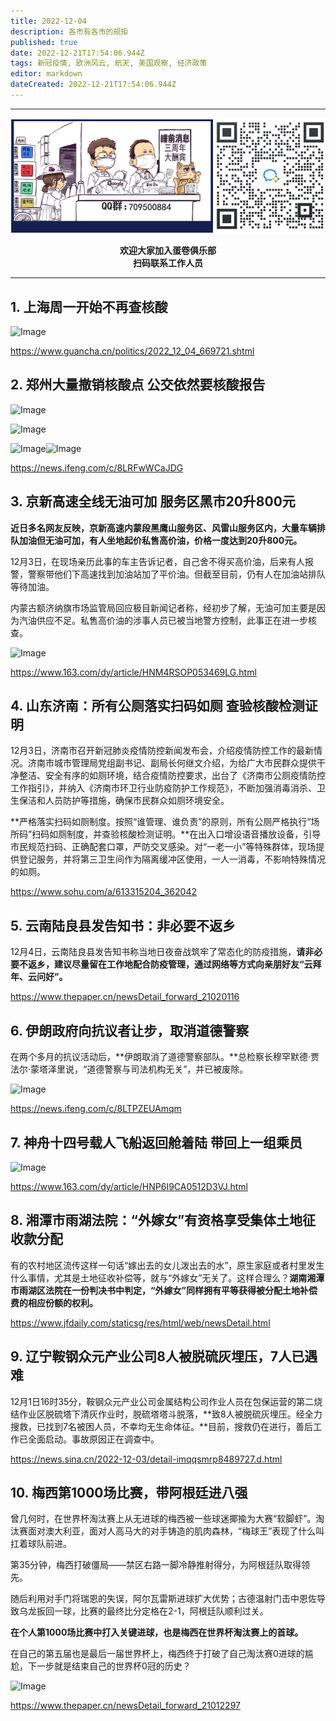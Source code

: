 ```yaml
---
title: 2022-12-04
description: 各市有各市的规矩
published: true
date: 2022-12-21T17:54:06.944Z
tags: 新冠疫情, 欧洲风云, 航天, 美国观察, 经济政策
editor: markdown
dateCreated: 2022-12-21T17:54:06.944Z
---
```


<div class="podcast-player"></div>

---

<center style="font-weight:bold;">
  <img src="/assets/join.png" alt="加入蛋卷俱乐部"><br/>
  <p>欢迎大家加入蛋卷俱乐部<br/>扫码联系工作人员</p>
</center>

---


## 1. 上海周一开始不再查核酸

![Image](https://img.bedtime.news/2022/12/22/63a3480783381.jpeg)

https://www.guancha.cn/politics/2022_12_04_669721.shtml

## 2. 郑州大量撤销核酸点 公交依然要核酸报告

![Image](https://img.bedtime.news/2022/12/22/63a3480927fc3.jpeg)

![Image](https://img.bedtime.news/2022/12/22/63a3480aac8f3.jpeg)

![Image](https://img.bedtime.news/2022/12/22/63a3480c4e7bc.jpeg)![Image](https://img.bedtime.news/2022/12/22/63a3480db3105.jpeg)

https://news.ifeng.com/c/8LRFwWCaJDG

## 3. 京新高速全线无油可加 服务区黑市20升800元 

**近日多名网友反映，京新高速内蒙段黑鹰山服务区、风雷山服务区内，大量车辆排队加油但无油可加，有人坐地起价私售高价油，价格一度达到20升800元。**



12月3日，在现场亲历此事的车主告诉记者，自己舍不得买高价油，后来有人报警，警察带他们下高速找到加油站加了平价油。但截至目前，仍有人在加油站排队等待加油。



内蒙古额济纳旗市场监管局回应极目新闻记者称，经初步了解，无油可加主要是因为汽油供应不足。私售高价油的涉事人员已被当地警方控制，此事正在进一步核查。 

![Image](https://img.bedtime.news/2022/12/22/63a3480f3e13b.jpeg)

https://www.163.com/dy/article/HNM4RSOP053469LG.html

## 4. 山东济南：所有公厕落实扫码如厕 查验核酸检测证明 

12月3日，济南市召开新冠肺炎疫情防控新闻发布会，介绍疫情防控工作的最新情况。济南市城市管理局党组副书记、副局长何继文介绍，为给广大市民群众提供干净整洁、安全有序的如厕环境，结合疫情防控要求，出台了《济南市公厕疫情防控工作指引》，并纳入《济南市环卫行业防疫防护工作规范》，不断加强消毒消杀、卫生保洁和人员防护等措施，确保市民群众如厕环境安全。



**严格落实扫码如厕制度。按照“谁管理、谁负责”的原则，所有公厕严格执行“场所码”扫码如厕制度，并查验核酸检测证明。**在出入口增设语音播放设备，引导市民规范扫码、正确配套口罩，严防交叉感染。对“一老一小”等特殊群体，现场提供登记服务，并将第三卫生间作为隔离缓冲区使用，一人一消毒，不影响特殊情况的如厕。

https://www.sohu.com/a/613315204_362042

## 5. 云南陆良县发告知书：非必要不返乡 

12月4日，云南陆良县发告知书称当地日夜奋战筑牢了常态化的防疫措施，**请非必要不返乡，建议尽量留在工作地配合防疫管理，通过网络等方式向亲朋好友“云拜年、云问好”。**

https://www.thepaper.cn/newsDetail_forward_21020116

## 6. 伊朗政府向抗议者让步，取消道德警察

在两个多月的抗议活动后，**伊朗取消了道德警察部队。**总检察长穆罕默德·贾法尔·蒙塔泽里说，“道德警察与司法机构无关”，并已被废除。

![Image](https://img.bedtime.news/2022/12/22/63a34810d94fc.jpeg)

https://news.ifeng.com/c/8LTPZEUAmqm

## 7. 神舟十四号载人飞船返回舱着陆 带回上一组乘员

![Image](https://img.bedtime.news/2022/12/22/63a3481254dc2.jpeg)

https://www.163.com/dy/article/HNP6I9CA0512D3VJ.html

## 8. 湘潭市雨湖法院：“外嫁女”有资格享受集体土地征收款分配

有的农村地区流传这样一句话“嫁出去的女儿泼出去的水”，原生家庭或者村里发生什么事情，尤其是土地征收补偿等，就与“外嫁女”无关了。这样合理么？**湖南湘潭市雨湖区法院在一份判决书中判定，“外嫁女”同样拥有平等获得被分配土地补偿费的相应份额的权利。**

https://www.jfdaily.com/staticsg/res/html/web/newsDetail.html

## 9. 辽宁鞍钢众元产业公司8人被脱硫灰埋压，7人已遇难

12月1日16时35分，鞍钢众元产业公司金属结构公司作业人员在包保运营的第二烧结作业区脱硫塔下清灰作业时，脱硫塔塔斗脱落，**致8人被脱硫灰埋压。经全力搜救，已找到7名被困人员，不幸均无生命体征。**目前，搜救仍在进行，善后工作已全面启动。事故原因正在调查中。

https://news.sina.cn/2022-12-03/detail-imqqsmrp8489727.d.html

## 10. 梅西第1000场比赛，带阿根廷进八强

曾几何时，在世界杯淘汰赛上从无进球的梅西被一些球迷揶揄为大赛“软脚虾”。淘汰赛面对澳大利亚，面对人高马大的对手铸造的肌肉森林，“梅球王”表现了什么叫扛着球队前进。



第35分钟，梅西打破僵局——禁区右路一脚冷静推射得分，为阿根廷队取得领先。



随后利用对手门将瑞恩的失误，阿尔瓦雷斯进球扩大优势；古德温射门击中恩佐导致乌龙扳回一球，比赛的最终比分定格在2-1，阿根廷队顺利过关。



**在个人第1000场比赛中打入关键进球，也是梅西在世界杯淘汰赛上的首球。**



在自己的第五届也是最后一届世界杯上，梅西终于打破了自己淘汰赛0进球的尴尬，下一步就是结束自己的世界杯0冠的历史？

![Image](https://img.bedtime.news/2022/12/22/63a34813efa6d.jpeg)

https://www.thepaper.cn/newsDetail_forward_21012297